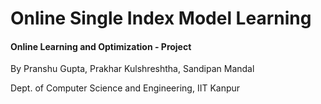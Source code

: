 # Online Single Index Model Learning
#### Online Learning and Optimization - Project
By Pranshu Gupta, Prakhar Kulshreshtha, Sandipan Mandal

Dept. of Computer Science and Engineering, IIT Kanpur
